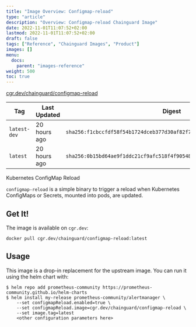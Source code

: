 ```yaml
---
title: "Image Overview: Configmap-reload"
type: "article"
description: "Overview: Configmap-reload Chainguard Image"
date: 2022-11-01T11:07:52+02:00
lastmod: 2022-11-01T11:07:52+02:00
draft: false
tags: ["Reference", "Chainguard Images", "Product"]
images: []
menu:
  docs:
    parent: "images-reference"
weight: 500
toc: true
---
```


[cgr.dev/chainguard/configmap-reload](https://github.com/chainguard-images/images/tree/main/images/configmap-reload)

| Tag          | Last Updated | Digest                                                                    |
|--------------|--------------|---------------------------------------------------------------------------|
| `latest-dev` | 20 hours ago | `sha256:f1cbccfdf58f54b1724dceb377d30af82f7bce4369ee4e5015f1555f1dae24f6` |
| `latest`     | 20 hours ago | `sha256:0b15bd64ae9f1ddc21cf9afc518f4f90548caf8a440e7d5280c78f65a4e88e51` |



Kubernetes ConfigMap Reload

`configmap-reload` is a simple binary to trigger a reload when Kubernetes ConfigMaps or Secrets, mounted into pods, are updated.

## Get It!

The image is available on `cgr.dev`:

```
docker pull cgr.dev/chainguard/configmap-reload:latest
```

## Usage

This image is a drop-in replacement for the upstream image.
You can run it using the helm chart with:

```shell
$ helm repo add prometheus-community https://prometheus-community.github.io/helm-charts
$ helm install my-release prometheus-community/alertmanager \
    --set configmapReload.enabled=true \
    --set configmapReload.image=cgr.dev/chainguard/configmap-reload \
    --set image.tag=latest
    <other configuration parameters here>
```
